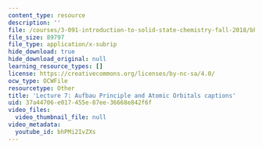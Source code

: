 ```yaml
---
content_type: resource
description: ''
file: /courses/3-091-introduction-to-solid-state-chemistry-fall-2018/bhPMi2IvZXs_captions.webvtt
file_size: 89797
file_type: application/x-subrip
hide_download: true
hide_download_original: null
learning_resource_types: []
license: https://creativecommons.org/licenses/by-nc-sa/4.0/
ocw_type: OCWFile
resourcetype: Other
title: 'Lecture 7: Aufbau Principle and Atomic Orbitals captions'
uid: 37a44706-e017-455e-87ee-36668e842f6f
video_files:
  video_thumbnail_file: null
video_metadata:
  youtube_id: bhPMi2IvZXs
---
```


